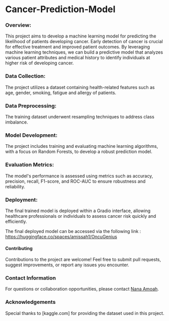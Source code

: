 # Cancer-Prediction-Model

### Overview:
This project aims to develop a machine learning model for predicting the likelihood of patients developing cancer. Early detection of cancer is crucial for effective treatment and improved patient outcomes. By leveraging machine learning techniques, we can build a predictive model that analyzes various patient attributes and medical history to identify individuals at higher risk of developing cancer.


### Data Collection: 
The project utilizes a dataset containing  health-related features such as age, gender, smoking, fatigue and allergy of patients.
### Data Preprocessing: 
The training dataset underwent resampling techniques to address class imbalance.
### Model Development: 
The project includes training and evaluating machine learning algorithms, with a focus on Random Forests, to develop a robust prediction model.
### Evaluation Metrics: 
The model's performance is assessed using metrics such as accuracy, precision, recall, F1-score, and ROC-AUC to ensure robustness and reliability.
### Deployment: 
The final trained model is deployed within a Gradio interface,  allowing healthcare professionals or individuals to assess cancer risk quickly and efficiently.

The final deployed model can be accessed via the following link : https://huggingface.co/spaces/amissah1/OncuGenius

#### Contributing
Contributions to the project are welcome! Feel free to submit pull requests, suggest improvements, or report any issues you encounter.


### Contact Information
For questions or collaboration opportunities, please contact [Nana Amoah](mailto:nanaamoah776@gmail.com).

### Acknowledgements
Special thanks to [kaggle.com] for providing the dataset used in this project.





